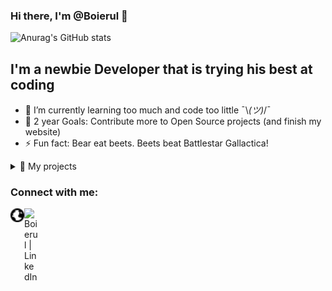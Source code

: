 ### Hi there, I'm @Boierul 👋

![Anurag's GitHub stats](https://github-readme-stats.vercel.app/api?username=Boierul&show_icons=true&theme=radical)

## I'm a newbie Developer that is trying his best at coding

- 🌱 I’m currently learning too much and code too little  ¯\\_(ツ)_/¯
- 🥅 2 year Goals: Contribute more to Open Source projects (and finish my website) 
- ⚡ Fun fact: Bear eat beets. Beets beat Battlestar Gallactica!

<details>
<summary>🔭 My projects</summary>
  <!--START_SECTION:activity-->
    <!--  Insert links to my projects    -->
  <!--END_SECTION:activity-->
</details>

<!-- 
### Languages and Tools:

[<img align="left" alt="HTML5" width="26px" src="https://raw.githubusercontent.com/github/explore/80688e429a7d4ef2fca1e82350fe8e3517d3494d/topics/html/html.png" />]
[<img align="left" alt="CSS3" width="26px" src="https://raw.githubusercontent.com/github/explore/80688e429a7d4ef2fca1e82350fe8e3517d3494d/topics/css/css.png" />]
[<img align="left" alt="JavaScript" width="26px" src="https://raw.githubusercontent.com/github/explore/80688e429a7d4ef2fca1e82350fe8e3517d3494d/topics/javascript/javascript.png" />]
[<img align="left" alt="Java" width="26px" src="https://raw.githubusercontent.com/github/explore/80688e429a7d4ef2fca1e82350fe8e3517d3494d/topics/sql/sql.png" />]
[<img align="left" alt="Git" width="26px" src="https://raw.githubusercontent.com/github/explore/80688e429a7d4ef2fca1e82350fe8e3517d3494d/topics/git/git.png" />]
[<img align="left" alt="Terminal" width="26px" src="https://raw.githubusercontent.com/github/explore/80688e429a7d4ef2fca1e82350fe8e3517d3494d/topics/terminal/terminal.png" />]
<br />
<br /> -->


### Connect with me:

[<img align="left" alt="INPROGRESS..." width="22px" src="https://raw.githubusercontent.com/iconic/open-iconic/master/svg/globe.svg" />][website]
[<img align="left" alt="Boierul | LinkedIn" width="22px" src="https://cdn.jsdelivr.net/npm/simple-icons@v3/icons/linkedin.svg" />][linkedin]
<br />



[website]: #TBD
[linkedin]: https://www.linkedin.com/in/dan-pintea-1a1487220/

